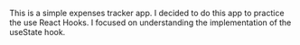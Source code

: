 This is a simple expenses tracker app. I decided to do this app to practice the use React Hooks. I focused on understanding the implementation of the useState hook.

